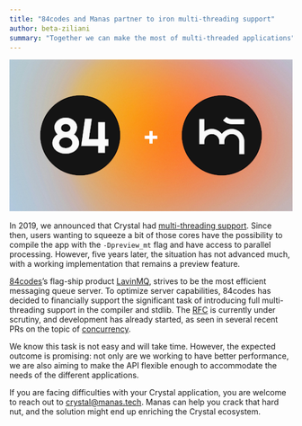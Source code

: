 ```yaml
---
title: "84codes and Manas partner to iron multi-threading support"
author: beta-ziliani
summary: "Together we can make the most of multi-threaded applications"
---
```


<center>
<img src="/assets/blog/2024-02-09-84code-manas.png" alt="">
</center>

In 2019, we announced that Crystal had [multi-threading support](https://crystal-lang.org/2019/09/06/parallelism-in-crystal/). Since then, users wanting to squeeze a bit of those cores have the possibility to compile the app with the `-Dpreview_mt` flag and have access to parallel processing. However, five years later, the situation has not advanced much, with a working implementation that remains a preview feature.

[84codes](https://www.84codes.com/)’s flag-ship product [LavinMQ](https://lavinmq.com/), strives to be the most efficient messaging queue server. To optimize server capabilities, 84codes has decided to financially support the significant task of introducing full multi-threading support in the compiler and stdlib. The [RFC](https://github.com/crystal-lang/rfcs/pull/2/) is currently under scrutiny, and development has already started, as seen in several recent PRs on the topic of [concurrency](https://github.com/crystal-lang/crystal/pulls?q=is%3Apr+sort%3Aupdated-desc+label%3Atopic%3Amultithreading%2Ctopic%3Astdlib%3Aconcurrency).

We know this task is not easy and will take time. However, the expected outcome is promising: not only are we working to have better performance, we are also aiming to make the API flexible enough to accommodate the needs of the different applications.

If you are facing difficulties with your Crystal application, you are welcome to reach out to [crystal@manas.tech](mailto:crystal@manas.tech). Manas can help you crack that hard nut, and the solution might end up enriching the Crystal ecosystem.
